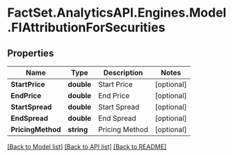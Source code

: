 # FactSet.AnalyticsAPI.Engines.Model.FIAttributionForSecurities

## Properties

Name | Type | Description | Notes
------------ | ------------- | ------------- | -------------
**StartPrice** | **double** | Start Price | [optional] 
**EndPrice** | **double** | End Price | [optional] 
**StartSpread** | **double** | Start Spread | [optional] 
**EndSpread** | **double** | End Spread | [optional] 
**PricingMethod** | **string** | Pricing Method | [optional] 

[[Back to Model list]](../README.md#documentation-for-models) [[Back to API list]](../README.md#documentation-for-api-endpoints) [[Back to README]](../README.md)

